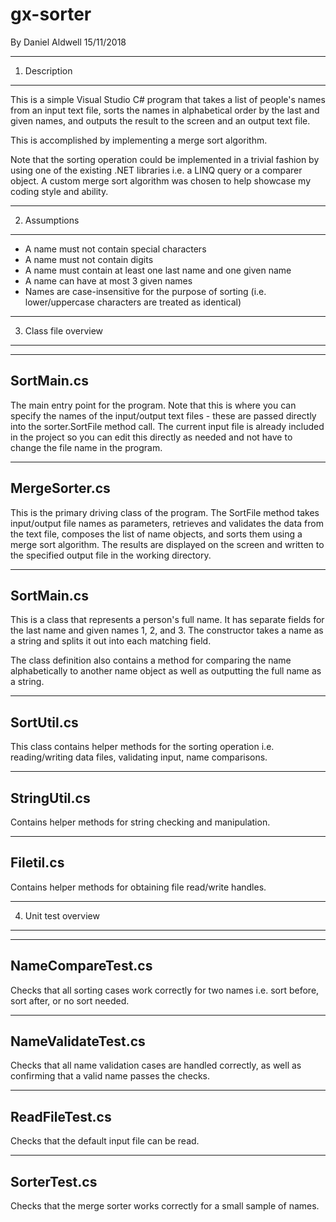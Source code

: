 # gx-sorter
By Daniel Aldwell
15/11/2018

----------------------
1. Description
----------------------

This is a simple Visual Studio C# program that takes a list of people's names from an input text file, sorts the names in alphabetical order by the last and given names, and outputs the result to the screen and an output text file.

This is accomplished by implementing a merge sort algorithm.

Note that the sorting operation could be implemented in a trivial fashion by using one of the existing .NET libraries i.e. a LINQ query or a comparer object. A custom merge sort algorithm was chosen to help showcase my coding style and ability.

----------------------
2. Assumptions
----------------------

- A name must not contain special characters
- A name must not contain digits
- A name must contain at least one last name and one given name
- A name can have at most 3 given names
- Names are case-insensitive for the purpose of sorting (i.e. lower/uppercase characters are treated as identical)


----------------------
3. Class file overview
----------------------

----------------
SortMain.cs
----------------
The main entry point for the program. Note that this is where you can specify the names of the input/output text files - these are passed directly into the sorter.SortFile method call. The current input file is already included in the project so you can edit this directly as needed and not have to change the file name in the program.

----------------
MergeSorter.cs
----------------
This is the primary driving class of the program. The SortFile method takes input/output file names as parameters, retrieves and validates the data from the text file, composes the list of name objects, and sorts them using a merge sort algorithm. The results are displayed on the screen and written to the specified output file in the working directory.

----------------
SortMain.cs
----------------
This is a class that represents a person's full name. It has separate fields for the last name and given names 1, 2, and 3. The constructor takes a name as a string and splits it out into each matching field.

The class definition also contains a method for comparing the name alphabetically to another name object as well as outputting the full name as a string.

----------------
SortUtil.cs
----------------
This class contains helper methods for the sorting operation i.e. reading/writing data files, validating input, name comparisons.

----------------
StringUtil.cs
----------------
Contains helper methods for string checking and manipulation.

----------------
Filetil.cs
----------------
Contains helper methods for obtaining file read/write handles.


----------------------
4. Unit test overview
----------------------

----------------
NameCompareTest.cs
----------------
Checks that all sorting cases work correctly for two names i.e. sort before, sort after, or no sort needed.

----------------
NameValidateTest.cs
----------------
Checks that all name validation cases are handled correctly, as well as confirming that a valid name passes the checks.

----------------
ReadFileTest.cs
----------------
Checks that the default input file can be read.

----------------
SorterTest.cs
----------------
Checks that the merge sorter works correctly for a small sample of names.
